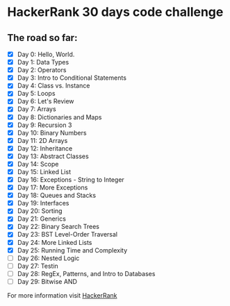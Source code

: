 # HackerRank 30 days code challenge

## The road so far:

- [x] Day 0: Hello, World.   
- [x] Day 1: Data Types   
- [x] Day 2: Operators  
- [x] Day 3: Intro to Conditional Statements  
- [x] Day 4: Class vs. Instance  
- [x] Day 5: Loops  
- [x] Day 6: Let's Review  
- [x] Day 7: Arrays  
- [x] Day 8: Dictionaries and Maps  
- [x] Day 9: Recursion 3  
- [x] Day 10: Binary Numbers  
- [x] Day 11: 2D Arrays  
- [x] Day 12: Inheritance  
- [x] Day 13: Abstract Classes  
- [x] Day 14: Scope  
- [x] Day 15: Linked List  
- [x] Day 16: Exceptions - String to Integer  
- [x] Day 17: More Exceptions  
- [x] Day 18: Queues and Stacks  
- [x] Day 19: Interfaces  
- [x] Day 20: Sorting  
- [x] Day 21: Generics   
- [x] Day 22: Binary Search Trees  
- [x] Day 23: BST Level-Order Traversal  
- [x] Day 24: More Linked Lists  
- [x] Day 25: Running Time and Complexity  
- [ ] Day 26: Nested Logic  
- [ ] Day 27: Testin  
- [ ] Day 28: RegEx, Patterns, and Intro to Databases  
- [ ] Day 29: Bitwise AND  

For more information visit [HackerRank](https://www.hackerrank.com/domains/tutorials/30-days-of-code)
